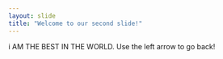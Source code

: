 ```yaml
---
layout: slide
title: "Welcome to our second slide!"
---
```

i AM THE BEST IN THE WORLD.
Use the left arrow to go back!
